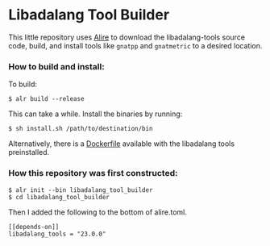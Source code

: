 # Libadalang Tool Builder

This little repository uses [Alire](https://alire.ada.dev/) to download the libadalang-tools source code, build, and install tools like `gnatpp` and `gnatmetric` to a desired location.

### How to build and install:

To build:

```
$ alr build --release
```

This can take a while. Install the binaries by running:

```
$ sh install.sh /path/to/destination/bin
```

Alternatively, there is a [Dockerfile](docker/) available with the libadalang tools preinstalled.

### How this repository was first constructed:

```
$ alr init --bin libadalang_tool_builder 
$ cd libadalang_tool_builder
```

Then I added the following to the bottom of alire.toml.

```
[[depends-on]]
libadalang_tools = "23.0.0"
```
